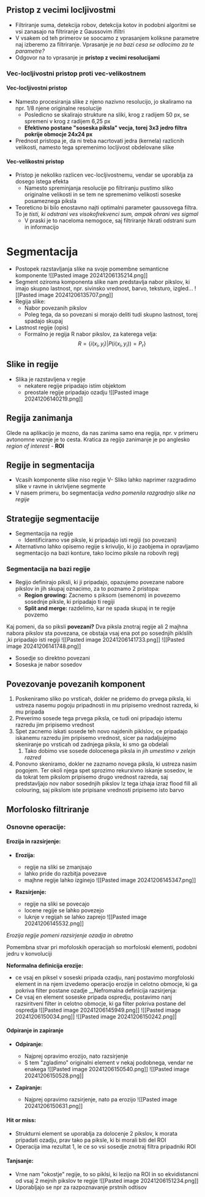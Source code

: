 ## Pristop z vecimi locljivostmi
- Filtriranje suma, detekcija robov, detekcija kotov in podobni algoritmi se vsi zanasajo na filtriranje z Gaussovim ifiltri
- V vsakem od teh primerov se soocamo z vprasanjem koliksne parametre naj izberemo za filtriranje. Vprasanje je _na bazi cesa se odlocimo za te parametre?_
- Odgovor na to vprasanje je __pristop z vecimi resolucijami__

### Vec-locljivostni pristop proti vec-velikostnem
#### Vec-locljivostni pristop
- Namesto procesiranja slike z njeno nazivno resolucijo, jo skaliramo na npr. $1/8$ njene originalne resolucije
	- Posledicno se skalirajo strukture na sliki, krog z radijem 50 px, se spremeni v krog z radijem 6,25 px
	- __Efektivno postane "soseska piksla" vecja, torej 3x3 jedro filtra pokrije obmocje 24x24 px__
- Prednost pristopa je, da ni treba nacrtovati jedra (kernela) razlicnih velikosti, namesto tega spremenimo locljivost obdelovane slike

#### Vec-velikostni pristop
- Pristop je nekoliko razlicen vec-locljivostnemu, vendar se uporablja za dosego istega efekta
	- Namesto spreminjanja resolucije po filtriranju pustimo sliko originalne velikosti in se tem ne spremenimo velikosti soseske posameznega piksla
- Teoreticno bi bilo enostavno najti optimalni parameter gaussovega filtra. To je _tisti, ki odstrani ves visokofrekvenci sum, ampak ohrani ves sigmal_
	- V praski je to naceloma nemogoce, saj filtriranje hkrati odstrani sum in informacijo

# Segmentacija
- Postopek razstavljanja slike na svoje pomembne semanticne komponente
![[Pasted image 20241206135214.png]]
- Segment  oziroma komponenta slike nam predstavlja  nabor pikslov, ki imajo skupno lastnost, npr. sivinsko vrednost, barvo, teksturo, izgled...
![[Pasted image 20241206135707.png]]
- Regija slike:
	- Nabor povezanih pikslov
	- Poleg tega, da so povezani si morajo deliti tudi skupno lastnost, torej spadajo skupaj
- Lastnost regije (opis)
	- Formalno je regija R nabor pikslov, za katerega velja:
$$R = \left\{i(x_i, y_i)| P(i(x_i, y_i)) = P_r \right\}$$
## Slike in regije
- Slika je razstavljena v regije
	- nekatere regije pripadajo istim objektom
	- preostale regije pripadajo ozadju
![[Pasted image 20241206140219.png]]
## Regija zanimanja
Glede na aplikacijo je mozno, da nas zanima samo ena regija, npr. v primeru avtonomne voznje je to cesta. Kratica za regijo zanimanje je po anglesko _region of interest -_ __ROI__

## Regije in segmentacija
- Vcasih komponente slike niso regije
	V- Sliko lahko naprimer razgradimo slike v ravne in ukrivljene segmente
- V nasem primeru, bo segmentacija _vedno pomenila razgradnjo slike na regije_

## Strategije segmentacije
- Segmentacija na regije
	- Identificiramo vse piksle, ki pripadajo isti regiji (so povezani)
- Alternativno lahko opisemo regije s krivuljo, ki jo zaobjema in opravljamo segmentacijo na bazi konture, tako locimo piksle na robovih regij
### Segmentacija na bazi regije
- Regijo definirajo piksli, ki ji pripadajo, opazujemo povezane nabore pikslov in jih skupaj oznacimo, za to poznamo 2 pristopa:
	- __Region growing:__ Zacnemo s piksom (semenom) in povezemo sosednje piksle, ki pripadajo ti regiji
	- __Split and merge:__ razdelimo, kar ne spada skupaj in te regije povzemo

Kaj pomeni, da so piksli __povezani?__ Dva piksla znotraj regije ali 2 majhna nabora pikslov sta povezana, ce obstaja vsaj ena pot po sosednjih piklslih ,ki pripadajo isti regiji
![[Pasted image 20241206141733.png]]
![[Pasted image 20241206141748.png]]
- Sosedje so direktno povezani
- Soseska je nabor sosedov

## Povezovanje povezanih komponent
1. Poskeniramo sliko po vrsticah, dokler ne pridemo do prvega piksla, ki ustreza nasemu pogoju pripadnosti in mu pripisemo vrednost razreda, ki mu pripada
2. Preverimo sosede tega prvega piksla, ce tudi oni pripadajo istemu razredu jim pripisemo vrednost
3. Spet zacnemo iskati sosede teh novo najdenih piklslov, ce pripadajo iskanemu razredu jim pripisemo vrednost, sicer pa nadaljujejmo skeniranje po vrsticah od zadnjega piksla, ki smo ga obdelali
	1. Tako dobimo vse sosede dolocenega piksla in _jih umestimo v zelejn razred_
4. Ponovno skeniramo, dokler ne zaznamo novega piksla, ki ustreza nasim pogojem. Ter okoli njega spet sprozimo rekurxivno iskanje sosedov, le da tokrat tem pikslom pripisemo drugo vrednost razreda, saj predstavljajo nov nabor sosednjih pikslov
Iz tega izhaja izraz flood fill ali colouring, saj pikslom iste pripisane vrednosti pripisemo isto barvo


## Morfolosko filtriranje
### Osnovne operacije:
#### Erozija in razsirjenje:
- __Erozija:__
	- regije na sliki se zmanjsajo
	- lahko pride do razbitja povezave
	- majhne regije lahko izginejo
![[Pasted image 20241206145347.png]]

- __Razsirjenje:__
	- regije na sliki se povecajo
	- locene regije se lahko povezejo
	- luknje v regijah se lahko zaprejo
![[Pasted image 20241206145532.png]]

_Erozija regije pomeni razsirjenje ozadja in obratno_

Pomembna stvar pri mofoloskih operacijah so morfoloski elementi, podobni jedru v konvoluciji

__Neformalna definicija erozije:__
- ce vsaj en piksel v soseski pripada ozadju, nanj postavimo morgfoloski element in na njem izvedemo operacijo erozije in celotno obmocje, ki ga pokriva filter postane ozadje
__Nefromalna definicija razsirjenja:
- Ce vsaj en element soseske pripada ospredju, postavimo nanj razsiritveni filter in celotno obmocje, ki ga filter pokriva postane del ospredja
![[Pasted image 20241206145949.png]]
![[Pasted image 20241206150034.png]]
![[Pasted image 20241206150242.png]]
#### Odpiranje in zapiranje
- __Odpiranje:__
	- Najprej opravimo erozijo, nato razsirjenje
	- S tem "zgladimo" originalni element v nekaj podobnega, vendar ne enakega
	![[Pasted image 20241206150540.png]]
	![[Pasted image 20241206150528.png]]

- __Zapiranje:__
	- Najprej opravimo razsirjenje, nato pa erozijo
	![[Pasted image 20241206150631.png]]
	
#### Hit or miss:
- Strukturni element se uporablja za dolocenje 2 pikslov, k morata pripadati ozadju, prav tako pa piksle, ki bi morali biti del ROI
- Operacija ima rezultat 1, le ce so vsi sosedje znotraj filtra pripadniki ROI
#### Tanjsanje:
- Vrne nam "okostje" regije, to so piklsi, ki lezijo na ROI in so ekvidistancni od vsaj 2 mejnih pikslov te regije
![[Pasted image 20241206151234.png]]
- Uporabljajo se npr za razpoznavanje prstnih odtisov
